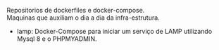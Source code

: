 Repositorios de dockerfiles e docker-compose.<br>
Maquinas que auxiliam o dia a dia da infra-estrutura.

- lamp: Docker-Compose para iniciar um serviço de LAMP utilizando Mysql 8 e o PHPMYADMIN.
